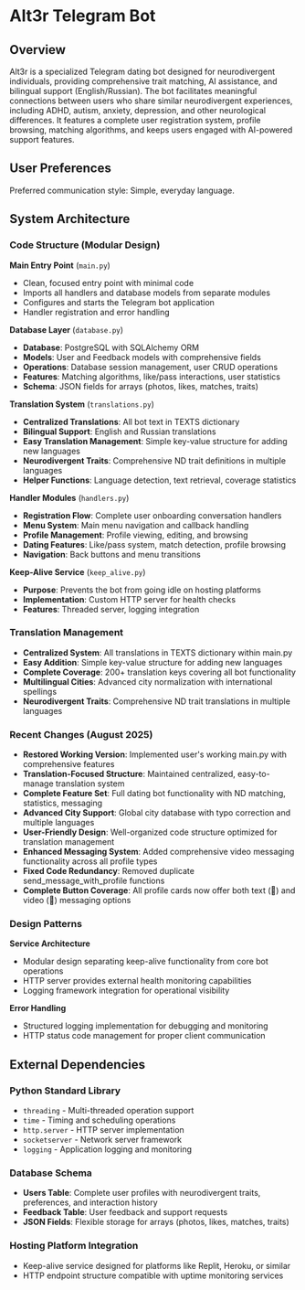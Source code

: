 # Alt3r Telegram Bot

## Overview

Alt3r is a specialized Telegram dating bot designed for neurodivergent individuals, providing comprehensive trait matching, AI assistance, and bilingual support (English/Russian). The bot facilitates meaningful connections between users who share similar neurodivergent experiences, including ADHD, autism, anxiety, depression, and other neurological differences. It features a complete user registration system, profile browsing, matching algorithms, and keeps users engaged with AI-powered support features.

## User Preferences

Preferred communication style: Simple, everyday language.

## System Architecture

### Code Structure (Modular Design)

**Main Entry Point** (`main.py`)
- Clean, focused entry point with minimal code
- Imports all handlers and database models from separate modules
- Configures and starts the Telegram bot application
- Handler registration and error handling

**Database Layer** (`database.py`)
- **Database**: PostgreSQL with SQLAlchemy ORM
- **Models**: User and Feedback models with comprehensive fields
- **Operations**: Database session management, user CRUD operations
- **Features**: Matching algorithms, like/pass interactions, user statistics
- **Schema**: JSON fields for arrays (photos, likes, matches, traits)

**Translation System** (`translations.py`)
- **Centralized Translations**: All bot text in TEXTS dictionary
- **Bilingual Support**: English and Russian translations
- **Easy Translation Management**: Simple key-value structure for adding new languages
- **Neurodivergent Traits**: Comprehensive ND trait definitions in multiple languages
- **Helper Functions**: Language detection, text retrieval, coverage statistics

**Handler Modules** (`handlers.py`)
- **Registration Flow**: Complete user onboarding conversation handlers
- **Menu System**: Main menu navigation and callback handling
- **Profile Management**: Profile viewing, editing, and browsing
- **Dating Features**: Like/pass system, match detection, profile browsing
- **Navigation**: Back buttons and menu transitions

**Keep-Alive Service** (`keep_alive.py`)
- **Purpose**: Prevents the bot from going idle on hosting platforms
- **Implementation**: Custom HTTP server for health checks
- **Features**: Threaded server, logging integration

### Translation Management
- **Centralized System**: All translations in TEXTS dictionary within main.py
- **Easy Addition**: Simple key-value structure for adding new languages
- **Complete Coverage**: 200+ translation keys covering all bot functionality
- **Multilingual Cities**: Advanced city normalization with international spellings
- **Neurodivergent Traits**: Comprehensive ND trait translations in multiple languages

### Recent Changes (August 2025)
- **Restored Working Version**: Implemented user's working main.py with comprehensive features
- **Translation-Focused Structure**: Maintained centralized, easy-to-manage translation system
- **Complete Feature Set**: Full dating bot functionality with ND matching, statistics, messaging
- **Advanced City Support**: Global city database with typo correction and multiple languages
- **User-Friendly Design**: Well-organized code structure optimized for translation management
- **Enhanced Messaging System**: Added comprehensive video messaging functionality across all profile types
- **Fixed Code Redundancy**: Removed duplicate send_message_with_profile functions
- **Complete Button Coverage**: All profile cards now offer both text (💌) and video (🎥) messaging options

### Design Patterns

**Service Architecture**
- Modular design separating keep-alive functionality from core bot operations
- HTTP server provides external health monitoring capabilities
- Logging framework integration for operational visibility

**Error Handling**
- Structured logging implementation for debugging and monitoring
- HTTP status code management for proper client communication

## External Dependencies

### Python Standard Library
- `threading` - Multi-threaded operation support
- `time` - Timing and scheduling operations
- `http.server` - HTTP server implementation
- `socketserver` - Network server framework
- `logging` - Application logging and monitoring

### Database Schema
- **Users Table**: Complete user profiles with neurodivergent traits, preferences, and interaction history
- **Feedback Table**: User feedback and support requests
- **JSON Fields**: Flexible storage for arrays (photos, likes, matches, traits)

### Hosting Platform Integration
- Keep-alive service designed for platforms like Replit, Heroku, or similar
- HTTP endpoint structure compatible with uptime monitoring services